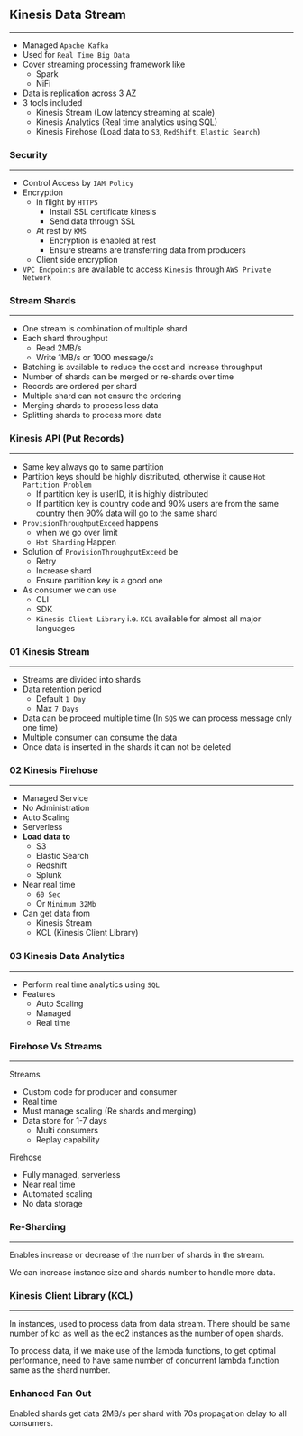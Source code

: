 ## Kinesis Data Stream

---

- Managed `Apache Kafka`
- Used for `Real Time Big Data`
- Cover streaming processing framework like
  - Spark
  - NiFi
- Data is replication across 3 AZ
- 3 tools included
  - Kinesis Stream (Low latency streaming at scale)
  - Kinesis Analytics (Real time analytics using SQL)
  - Kinesis Firehose (Load data to `S3`, `RedShift`, `Elastic Search`)

### Security

---

- Control Access by `IAM Policy`
- Encryption
  - In flight by `HTTPS`
    - Install SSL certificate kinesis
    - Send data through SSL
  - At rest by `KMS`
    - Encryption is enabled at rest
    - Ensure streams are transferring data from producers
  - Client side encryption
- `VPC Endpoints` are available to access `Kinesis` through `AWS Private Network`

### Stream Shards

---

- One stream is combination of multiple shard
- Each shard throughput
  - Read 2MB/s
  - Write 1MB/s or 1000 message/s
- Batching is available to reduce the cost and increase throughput
- Number of shards can be merged or re-shards over time
- Records are ordered per shard
- Multiple shard can not ensure the ordering
- Merging shards to process less data
- Splitting shards to process more data

### Kinesis API (Put Records)

---

- Same key always go to same partition
- Partition keys should be highly distributed, otherwise it cause `Hot Partition Problem`
  - If partition key is userID, it is highly distributed
  - If partition key is country code and 90% users are from the same country then 90% data will go to the same shard
- `ProvisionThroughputExceed` happens
  - when we go over limit
  - `Hot Sharding` Happen
- Solution of `ProvisionThroughputExceed` be
  - Retry
  - Increase shard
  - Ensure partition key is a good one
- As consumer we can use
  - CLI
  - SDK
  - `Kinesis Client Library` i.e. `KCL` available for almost all major languages

### 01 Kinesis Stream

---

- Streams are divided into shards
- Data retention period
  - Default `1 Day`
  - Max `7 Days`
- Data can be proceed multiple time (In `SQS` we can process message only one time)
- Multiple consumer can consume the data
- Once data is inserted in the shards it can not be deleted

### 02 Kinesis Firehose

---

- Managed Service
- No Administration
- Auto Scaling
- Serverless
- **Load data to**
  - S3
  - Elastic Search
  - Redshift
  - Splunk
- Near real time
  - `60 Sec`
  - Or `Minimum 32Mb`
- Can get data from
  - Kinesis Stream
  - KCL (Kinesis Client Library)

### 03 Kinesis Data Analytics

---

- Perform real time analytics using `SQL`
- Features
  - Auto Scaling
  - Managed
  - Real time

### Firehose Vs Streams

---

Streams

- Custom code for producer and consumer
- Real time
- Must manage scaling (Re shards and merging)
- Data store for 1-7 days
  - Multi consumers
  - Replay capability

Firehose

- Fully managed, serverless
- Near real time
- Automated scaling
- No data storage

### Re-Sharding

---

Enables increase or decrease of the number of shards in the stream.

We can increase instance size and shards number to handle more data.

### Kinesis Client Library (KCL)

---

In instances, used to process data from data stream. There should be same number of kcl as well as the ec2 instances as the number of open shards.

To process data, if we make use of the lambda functions, to get optimal performance, need to have same number of concurrent lambda function same as the shard number.

### Enhanced Fan Out

Enabled shards get data 2MB/s per shard with 70s propagation delay to all consumers.
